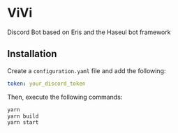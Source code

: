 # ViVi
Discord Bot based on Eris and the Haseul bot framework

## Installation
Create a `configuration.yaml` file and add the following:
```yaml
token: your_discord_token
```

Then, execute the following commands:
```bash
yarn
yarn build
yarn start
```

